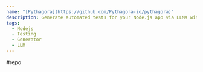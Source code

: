 ```yaml
---
name: "[Pythagora](https://github.com/Pythagora-io/pythagora)"
description: Generate automated tests for your Node.js app via LLMs without developers having to write a single line of code.
tags:
  - Nodejs
  - Testing
  - Generator
  - LLM
---
```

#repo